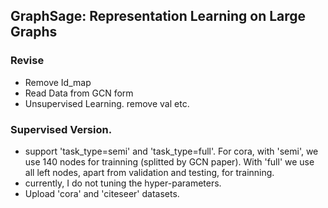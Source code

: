 ## GraphSage: Representation Learning on Large Graphs

### Revise
* Remove Id_map
* Read Data from GCN form
* Unsupervised Learning. remove val etc.


### Supervised Version.
* support 'task_type=semi' and 'task_type=full'. For cora, with 'semi', we use 140 nodes for trainning (splitted by GCN paper). With 'full' we use all left nodes, apart from validation and testing, for trainning.
* currently, I do not tuning the hyper-parameters.
* Upload 'cora' and 'citeseer' datasets.
